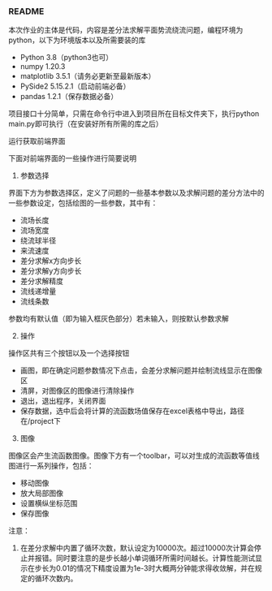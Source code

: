 ### README

本次作业的主体是代码，内容是差分法求解平面势流绕流问题，编程环境为python，以下为环境版本以及所需要装的库

* Python 3.8（python3也可）
* numpy 1.20.3
* matplotlib 3.5.1（请务必更新至最新版本）
* PySide2 5.15.2.1（启动前端必备）
* pandas 1.2.1（保存数据必备）



项目接口十分简单，只需在命令行中进入到项目所在目标文件夹下，执行python main.py即可执行（在安装好所有所需的库之后）

运行获取前端界面

下面对前端界面的一些操作进行简要说明

1. 参数选择

界面下方为参数选择区，定义了问题的一些基本参数以及求解问题的差分方法中的一些参数设定，包括绘图的一些参数，其中有：

* 流场长度
* 流场宽度
* 绕流球半径
* 来流速度
* 差分求解x方向步长
* 差分求解y方向步长
* 差分求解精度
* 流线递增量
* 流线条数

参数均有默认值（即为输入框灰色部分）若未输入，则按默认参数求解

2. 操作

操作区共有三个按钮以及一个选择按钮

* 画图，即在确定问题参数情况下点击，会差分求解问题并绘制流线显示在图像区
* 清屏，对图像区的图像进行清除操作
* 退出，退出程序，关闭界面
* 保存数据，选中后会将计算的流函数场值保存在excel表格中导出，路径在/project下

3. 图像

图像区会产生流函数图像。图像下方有一个toolbar，可以对生成的流函数等值线图进行一系列操作，包括：

* 移动图像
* 放大局部图像
* 设置横纵坐标范围
* 保存图像



注意：

1. 在差分求解中内置了循环次数，默认设定为10000次。超过10000次计算会停止并报错。同时要注意的是步长越小单词循环所需时间越长。计算性能测试显示在步长为0.01的情况下精度设置为1e-3时大概两分钟能求得收敛解，并在规定的循环次数内。

